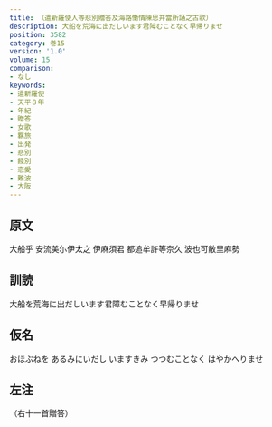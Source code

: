 ```yaml
---
title: （遣新羅使人等悲別贈答及海路慟情陳思并當所誦之古歌）
description: 大船を荒海に出だしいます君障むことなく早帰りませ
position: 3582
category: 巻15
version: '1.0'
volume: 15
comparison:
- なし
keywords:
- 遣新羅使
- 天平８年
- 年紀
- 贈答
- 女歌
- 羈旅
- 出発
- 悲別
- 餞別
- 恋愛
- 難波
- 大阪
---
```


## 原文

大船乎 安流美尓伊太之 伊麻須君 都追牟許等奈久 波也可敝里麻勢

## 訓読

大船を荒海に出だしいます君障むことなく早帰りませ

## 仮名

おほぶねを あるみにいだし いますきみ つつむことなく はやかへりませ

## 左注

（右十一首贈答）
